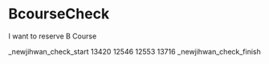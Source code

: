 # BcourseCheck
I want to reserve B Course

_newjihwan_check_start
13420
12546
12553
13716
_newjihwan_check_finish
